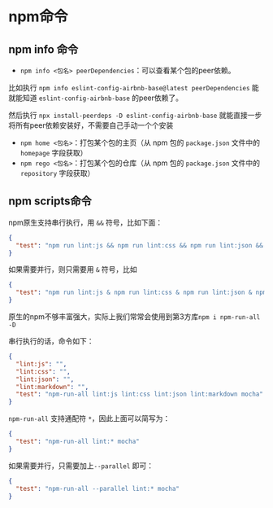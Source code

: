 # npm命令

## npm info 命令

- `npm info <包名> peerDependencies`：可以查看某个包的peer依赖。

比如执行 `npm info eslint-config-airbnb-base@latest peerDependencies` 能就能知道 `eslint-config-airbnb-base` 的peer依赖了。

然后执行 `npx install-peerdeps -D eslint-config-airbnb-base` 就能直接一步将所有peer依赖安装好，不需要自己手动一个个安装

- `npm home <包名>`：打包某个包的主页（从 npm 包的 `package.json` 文件中的 `homepage` 字段获取）
- `npm rego <包名>`：打包某个包的仓库（从 npm 包的 `package.json` 文件中的 `repository` 字段获取）

## npm scripts命令

npm原生支持串行执行，用 `&&` 符号，比如下面：

```json
{
  "test": "npm run lint:js && npm run lint:css && npm run lint:json && npm run lint:markdown && mocha tests"
}
```

如果需要并行，则只需要用 `&` 符号，比如

```json
{
  "test": "npm run lint:js & npm run lint:css & npm run lint:json & npm run lint:markdown & mocha tests"
}
```

原生的npm不够丰富强大，实际上我们常常会使用到第3方库`npm i npm-run-all -D`

串行执行的话，命令如下：

```json
{
  "lint:js": "",
  "lint:css": "",
  "lint:json": "",
  "lint:markdown": "",
  "test": "npm-run-all lint:js lint:css lint:json lint:markdown mocha"
}
```

`npm-run-all` 支持通配符 `*`，因此上面可以简写为：

```json
{
  "test": "npm-run-all lint:* mocha"
}
```

如果需要并行，只需要加上`--parallel` 即可：

```json
{
  "test": "npm-run-all --parallel lint:* mocha"
}
```



